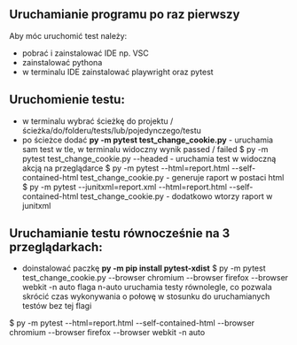 ## Uruchamianie programu po raz pierwszy

Aby móc uruchomić test należy:
* pobrać i zainstalować IDE np. VSC
* zainstalować pythona
* w terminalu IDE zainstalować playwright oraz pytest


## Uruchomienie testu:

* w terminalu wybrać ścieżkę do projektu /ścieżka/do/folderu/tests/lub/pojedynczego/testu
* po ścieżce dodać **py -m pytest test_change_cookie.py** - uruchamia sam test w tle, w terminalu widoczny wynik passed / failed
$ py -m pytest test_change_cookie.py --headed - uruchamia test w widoczną akcją na przeglądarce
$ py -m pytest --html=report.html --self-contained-html test_change_cookie.py - generuje raport w postaci html
$ py -m pytest --junitxml=report.xml  --html=report.html --self-contained-html test_change_cookie.py - dodatkowo wtorzy raport w junitxml


## Uruchamianie testu równocześnie na 3 przeglądarkach:

* doinstalować paczkę **py -m pip install pytest-xdist**
$ py -m pytest test_change_cookie.py --browser chromium --browser firefox --browser webkit -n auto
 flaga n-auto uruchamia testy równolegle, co pozwala skrócić czas wykonywania o połowę w stosunku do uruchamianych testów bez tej flagi

$ py -m pytest --html=report.html --self-contained-html --browser chromium --browser firefox --browser webkit -n auto

